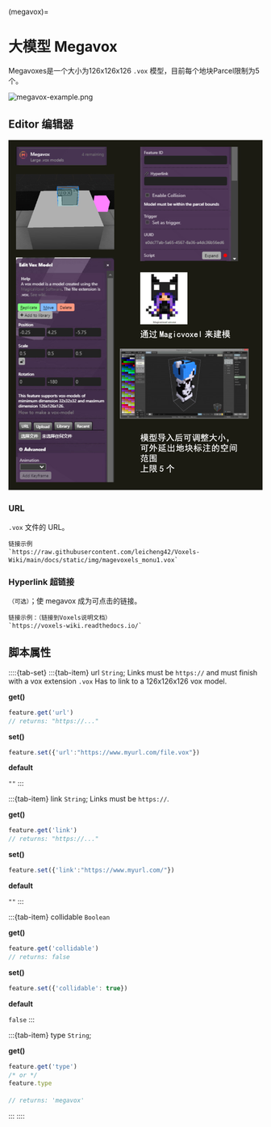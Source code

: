 (megavox)=
# 大模型 Megavox

Megavoxes是一个大小为126x126x126 `.vox` 模型，目前每个地块Parcel限制为5个。

![megavox-example.png](https://wiki.cryptovoxels.com/megavox-example.png)



## Editor 编辑器

![Lantern_editor](../../static/img/Features/Megavox_editor.png)


### URL

`.vox` 文件的 URL。

```{note}
链接示例
`https://raw.githubusercontent.com/leicheng42/Voxels-Wiki/main/docs/static/img/magevoxels_monu1.vox`
```

### Hyperlink 超链接

`（可选）`；使 megavox 成为可点击的链接。

```{note}
链接示例：（链接到Voxels说明文档）
`https://voxels-wiki.readthedocs.io/`
```

## 脚本属性

::::{tab-set}
:::{tab-item} url
`String`; Links must be `https://` and must finish with a vox extension `.vox`
Has to link to a 126x126x126 vox model.

**get()**

```js
feature.get('url')
// returns: "https://..."
```

**set()**

```js
feature.set({'url':"https://www.myurl.com/file.vox"})
```

**default**

`""`
:::

:::{tab-item} link
`String`; Links must be `https://`.

**get()**

```js
feature.get('link')
// returns: "https://..."
```

**set()**

```js
feature.set({'link':"https://www.myurl.com/"})
```

**default**

`""`
:::

:::{tab-item} collidable
`Boolean`

**get()**

```js
feature.get('collidable')
// returns: false
```

**set()**

```js
feature.set({'collidable': true})
```

**default**

`false`
:::

:::{tab-item} type
`String`;

**get()**

```js
feature.get('type')
/* or */
feature.type

// returns: 'megavox'
```
:::
::::